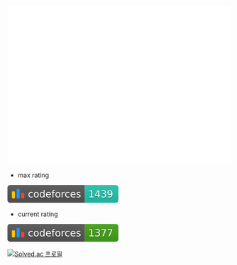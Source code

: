 ![](https://raw.githubusercontent.com/silvertetris/cf-stats/main/output/light_card.svg#gh-dark-mode-only)

- max rating
  
![](https://raw.githubusercontent.com/silvertetris/cf-stats/main/output/max_rating.svg)

- current rating
  
![](https://raw.githubusercontent.com/silvertetris/cf-stats/main/output/rating.svg)


[![Solved.ac
프로필](http://mazassumnida.wtf/api/v2/generate_badge?boj={silvertetris})](https://solved.ac/{silvertetris})
